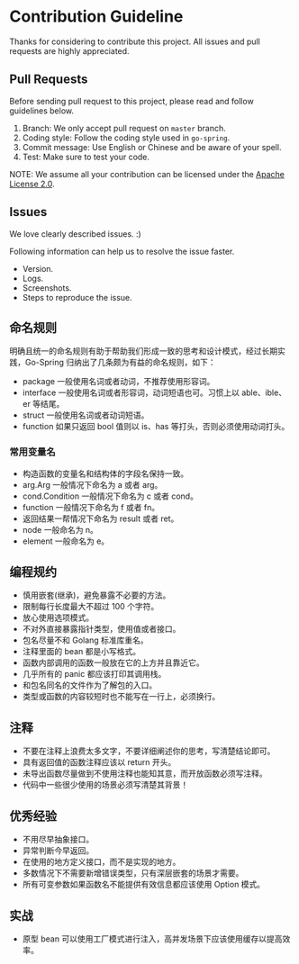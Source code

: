 # Contribution Guideline

Thanks for considering to contribute this project. All issues and pull requests are highly appreciated.

## Pull Requests

Before sending pull request to this project, please read and follow guidelines below.

1. Branch: We only accept pull request on `master` branch.
2. Coding style: Follow the coding style used in `go-spring`.
3. Commit message: Use English or Chinese and be aware of your spell.
4. Test: Make sure to test your code.

NOTE: We assume all your contribution can be licensed under the [Apache License 2.0](https://github.com/go-spring/go-spring/blob/master/LICENSE).

## Issues

We love clearly described issues. :)

Following information can help us to resolve the issue faster.

* Version.
* Logs.
* Screenshots.
* Steps to reproduce the issue.

## 命名规则

明确且统一的命名规则有助于帮助我们形成一致的思考和设计模式，经过长期实践，Go-Spring 归纳出了几条颇为有益的命名规则，如下：

* package 一般使用名词或者动词，不推荐使用形容词。
* interface 一般使用名词或者形容词，动词短语也可。习惯上以 able、ible、er 等结尾。
* struct 一般使用名词或者动词短语。
* function 如果只返回 bool 值则以 is、has 等打头，否则必须使用动词打头。

### 常用变量名

* 构造函数的变量名和结构体的字段名保持一致。
* arg.Arg 一般情况下命名为 a 或者 arg。
* cond.Condition 一般情况下命名为 c 或者 cond。
* function 一般情况下命名为 f 或者 fn。
* 返回结果一帮情况下命名为 result 或者 ret。
* node 一般命名为 n。
* element 一般命名为 e。

## 编程规约

* 慎用嵌套(继承)，避免暴露不必要的方法。
* 限制每行长度最大不超过 100 个字符。
* 放心使用选项模式。
* 不对外直接暴露指针类型，使用值或者接口。
* 包名尽量不和 Golang 标准库重名。
* 注释里面的 bean 都是小写格式。
* 函数内部调用的函数一般放在它的上方并且靠近它。
* 几乎所有的 panic 都应该打印其调用栈。
* 和包名同名的文件作为了解包的入口。
* 类型或函数的内容较短时也不能写在一行上，必须换行。

## 注释

* 不要在注释上浪费太多文字，不要详细阐述你的思考，写清楚结论即可。
* 具有返回值的函数注释应该以 return 开头。
* 未导出函数尽量做到不使用注释也能知其意，而开放函数必须写注释。
* 代码中一些很少使用的场景必须写清楚其背景！

## 优秀经验

* 不用尽早抽象接口。
* 异常判断今早返回。
* 在使用的地方定义接口，而不是实现的地方。
* 多数情况下不需要新增错误类型，只有深层嵌套的场景才需要。
* 所有可变参数如果函数名不能提供有效信息都应该使用 Option 模式。

## 实战

* 原型 bean 可以使用工厂模式进行注入，高并发场景下应该使用缓存以提高效率。